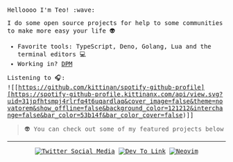 <samp>
Helloooo I'm Teo! :wave: <br>

I do some open source projects for help to some communities to make more easy your life :alien: <br>

- Favorite tools: TypeScript, Deno, Golang, Lua and the terminal editors :computer: <br>
- Working in? [DPM](https://github.com/dpmland/dpm)

Listening to 🎧: <br> </samp>
![[https://github.com/kittinan/spotify-github-profile][https://spotify-github-profile.kittinanx.com/api/view.svg?uid=31jpfhtsmpj4rlrfq4t6uqardlaq&cover_image=false&theme=novatorem&show_offline=false&background_color=121212&interchange=false&bar_color=53b14f&bar_color_cover=false)]]
> :alien: You can check out some of my featured projects below

---

<div align="center">

[![Twitter Social Media](https://img.shields.io/badge/Twitter-1DA1F2?style=for-the-badge&logo=twitter&logoColor=white)](https://twitter.com/TeoDev1611)
[![Dev To Link](https://img.shields.io/badge/dev.to-0A0A0A?style=for-the-badge&logo=devdotto&logoColor=white)](https://dev.to/teodev1611)
[![Neovim](https://img.shields.io/badge/NeoVim-%2357A143.svg?&style=for-the-badge&logo=neovim&logoColor=white)](https://github.com/TeoDev1611/astro.nvim)

</div>
